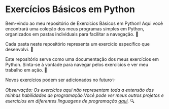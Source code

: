 # Exercícios Básicos em Python

Bem-vindo ao meu repositório de Exercícios Básicos em Python! Aqui você encontrará uma coleção dos meus programas simples em Python, organizados em pastas individuais para facilitar a navegação. 🐍

Cada pasta neste repositório representa um exercício específico que desenvolvi. 📁

Este repositório serve como uma documentação dos meus exercícios em Python. Sinta-se à vontade para navegar pelos exercícios e ver meu trabalho em ação. 🚀

Novos exercícios podem ser adicionados no futuro✨

*Observação: Os exercícios aqui não representam toda a extensão das minhas habilidades de programação.Você pode ver meus outros projetos e exercícios em diferentes linguagens de programação [aqui](https://github.com/ramon-rodrigues3?tab=repositories).* 🔍


